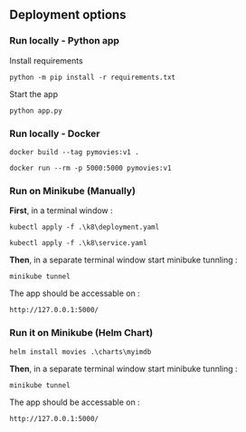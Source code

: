 ## Deployment options

### Run locally - Python app

Install requirements
```shell
python -m pip install -r requirements.txt
```

Start the app
```shell
python app.py
```

### Run locally - Docker
```shell
docker build --tag pymovies:v1 .
```

```shell
docker run --rm -p 5000:5000 pymovies:v1
```




### Run on Minikube (Manually)

**First**, in a terminal window  :

```shell
kubectl apply -f .\k8\deployment.yaml
```

```shell
kubectl apply -f .\k8\service.yaml
```

**Then**, in a separate terminal window start minibuke tunnling :

```shell
minikube tunnel
```

The app should be accessable on :

```http://127.0.0.1:5000/``` 


### Run it on Minikube (Helm Chart)

```shell
helm install movies .\charts\myimdb
``` 

**Then**, in a separate terminal window start minibuke tunnling :

```shell
minikube tunnel
```

The app should be accessable on :

```http://127.0.0.1:5000/``` 
